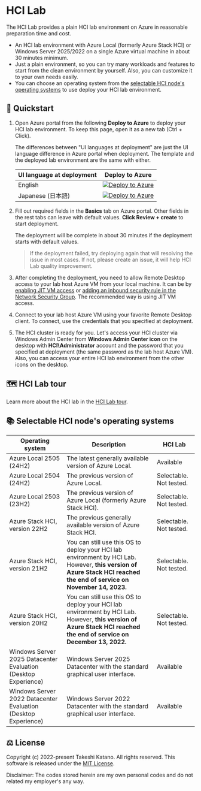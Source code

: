 # HCI Lab

The HCI Lab provides a plain HCI lab environment on Azure in reasonable preparation time and cost.

- An HCI lab environment with Azure Local (formerly Azure Stack HCI) or Windows Server 2025/2022 on a single Azure virtual machine in about 30 minutes minimum.
- Just a plain environment, so you can try many workloads and features to start from the clean environment by yourself. Also, you can customize it to your own needs easily.
- You can choose an operating system from the [selectable HCI node's operating systems](#-selectable-hci-nodes-operating-systems) to use deploy your HCI lab environment.

## 🚀 Quickstart

1. Open Azure portal from the following **Deploy to Azure** to deploy your HCI lab environment. To keep this page, open it as a new tab (Ctrl + Click).

    The differences between "UI languages at deployment" are just the UI language difference in Azure portal when deployment. The template and the deployed lab environment are the same with either.

    | UI language at deployment | Deploy to Azure |
    | ---- | ---- |
    | English | [![Deploy to Azure](https://aka.ms/deploytoazurebutton)](https://portal.azure.com/#view/Microsoft_Azure_CreateUIDef/CustomDeploymentBlade/uri/https%3A%2F%2Fraw.githubusercontent.com%2Ftksh164%2Fhci-lab%2Fmain%2Ftemplate%2Ftemplate.json/uiFormDefinitionUri/https%3A%2F%2Fraw.githubusercontent.com%2Ftksh164%2Fhci-lab%2Fmain%2Fuiforms%2Fuiform.json) |
    | Japanese (日本語) | [![Deploy to Azure](https://aka.ms/deploytoazurebutton)](https://portal.azure.com/#view/Microsoft_Azure_CreateUIDef/CustomDeploymentBlade/uri/https%3A%2F%2Fraw.githubusercontent.com%2Ftksh164%2Fhci-lab%2Fmain%2Ftemplate%2Ftemplate.json/uiFormDefinitionUri/https%3A%2F%2Fraw.githubusercontent.com%2Ftksh164%2Fhci-lab%2Fmain%2Fuiforms%2Fuiform-jajp.json) |

2. Fill out required fields in the **Basics** tab on Azure portal. Other fields in the rest tabs can leave with default values. **Click Review + create** to start deployment.

    The deployment will be complete in about 30 minutes if the deployment starts with default values.

    > If the deployment failed, try deploying again that will resolving the issue in most cases. If not, please create an issue, it will help HCI Lab quality improvement.

3. After completing the deployment, you need to allow Remote Desktop access to your lab host Azure VM from your local machine. It can be by [enabling JIT VM access](https://learn.microsoft.com/azure/defender-for-cloud/just-in-time-access-usage) or [adding an inbound security rule in the Network Security Group](https://learn.microsoft.com/azure/virtual-network/tutorial-filter-network-traffic#create-security-rules). The recommended way is using JIT VM access.

4. Connect to your lab host Azure VM using your favorite Remote Desktop client. To connect, use the credentials that you specified at deployment.

5. The HCI cluster is ready for you. Let's access your HCI cluster via Windows Admin Center from **Windows Admin Center icon** on the desktop with **HCI\\Administrator** account and the password that you specified at deployment (the same password as the lab host Azure VM). Also, you can access your entire HCI lab environment from the other icons on the desktop.

## 🗺️ HCI Lab tour

Learn more about the HCI lab in the [HCI Lab tour](./docs/hci-lab-tour.md).

## 📚 Selectable HCI node's operating systems

| Operating system | Description | HCI Lab |
| ---- | ---- | ---- |
| Azure Local 2505 (24H2) | The latest generally available version of Azure Local. | Available |
| Azure Local 2504 (24H2) | The previous version of Azure Local. | Selectable. Not tested. |
| Azure Local 2503 (23H2) | The previous version of Azure Local (formerly Azure Stack HCI). | Selectable. Not tested. |
| Azure Stack HCI, version 22H2 | The previous generally available version of Azure Stack HCI. | Selectable. Not tested. |
| Azure Stack HCI, version 21H2 | You can still use this OS to deploy your HCI lab environment by HCI Lab. However, **this version of Azure Stack HCI reached the end of service on November 14, 2023.** | Selectable. Not tested. |
| Azure Stack HCI, version 20H2 | You can still use this OS to deploy your HCI lab environment by HCI Lab. However, **this version of Azure Stack HCI reached the end of service on December 13, 2022.** | Selectable. Not tested. |
| Windows Server 2025 Datacenter Evaluation (Desktop Experience) | Windows Server 2025 Datacenter with the standard graphical user interface. | Available |
| Windows Server 2022 Datacenter Evaluation (Desktop Experience) | Windows Server 2022 Datacenter with the standard graphical user interface. | Available |

## ⚖️ License

Copyright (c) 2022-present Takeshi Katano. All rights reserved. This software is released under the [MIT License](https://github.com/tksh164/hci-lab/blob/main/LICENSE).

Disclaimer: The codes stored herein are my own personal codes and do not related my employer's any way.

